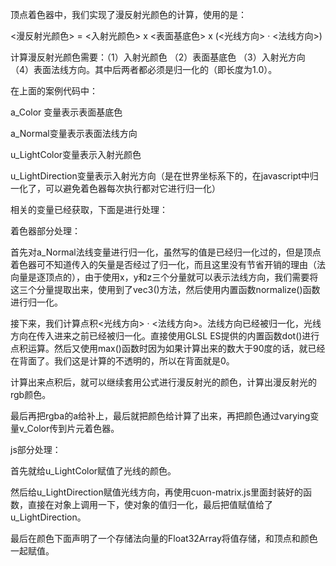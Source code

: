 顶点着色器中，我们实现了漫反射光颜色的计算，使用的是：

<漫反射光颜色> = <入射光颜色> x <表面基底色> x (<光线方向> · <法线方向>)

计算漫反射光颜色需要：（1）入射光颜色 （2）表面基底色 （3）入射光方向 （4）表面法线方向。其中后两者都必须是归一化的（即长度为1.0）。

在上面的案例代码中：

a_Color 变量表示表面基底色

a_Normal变量表示表面法线方向

u_LightColor变量表示入射光颜色

u_LightDirection变量表示入射光方向（是在世界坐标系下的，在javascript中归一化了，可以避免着色器每次执行都对它进行归一化）

相关的变量已经获取，下面是进行处理：

着色器部分处理：

首先对a_Normal法线变量进行归一化，虽然写的值是已经归一化过的，但是顶点着色器可不知道传入的矢量是否经过了归一化，而且这里没有节省开销的理由（法向量是逐顶点的），由于使用x，y和z三个分量就可以表示法线方向，我们需要将这三个分量提取出来，使用到了vec3()方法，然后使用内置函数normalize()函数进行归一化。

接下来，我们计算点积<光线方向> · <法线方向>。法线方向已经被归一化，光线方向在传入进来之前已经被归一化。直接使用GLSL ES提供的内置函数dot()进行点积运算。然后又使用max()函数时因为如果计算出来的数大于90度的话，就已经在背面了。我们这是计算的不透明的，所以在背面就是0。

计算出来点积后，就可以继续套用公式进行漫反射光的颜色，计算出漫反射光的rgb颜色。

最后再把rgba的a给补上，最后就把颜色给计算了出来，再把颜色通过varying变量v_Color传到片元着色器。

js部分处理：

首先就给u_LightColor赋值了光线的颜色。

然后给u_LightDirection赋值光线方向，再使用cuon-matrix.js里面封装好的函数，直接在对象上调用一下，使对象的值归一化，最后把值赋值给了u_LightDirection。

最后在颜色下面声明了一个存储法向量的Float32Array将值存储，和顶点和颜色一起赋值。